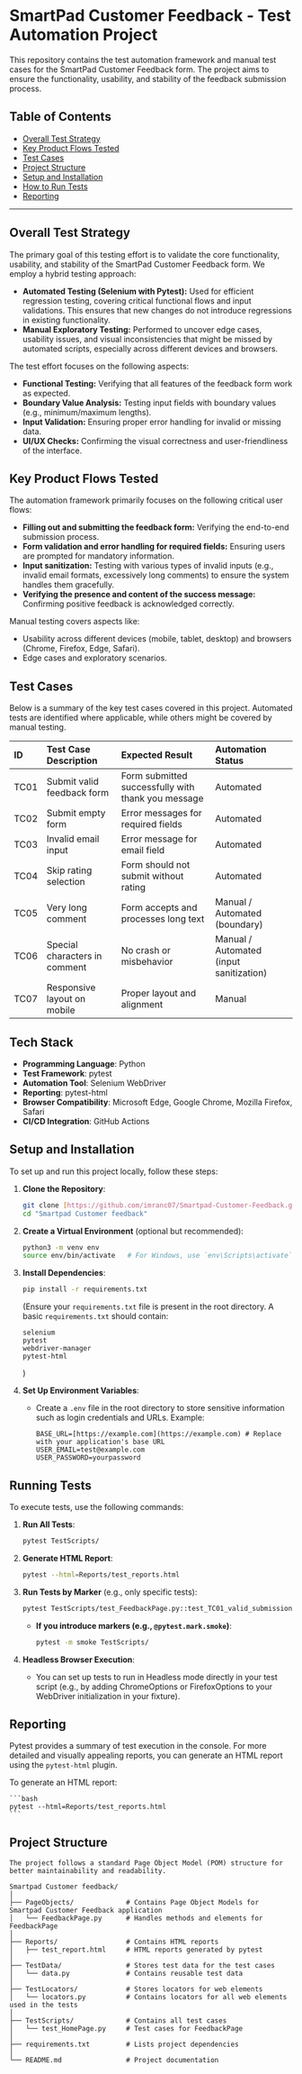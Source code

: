 # SmartPad Customer Feedback - Test Automation Project

This repository contains the test automation framework and manual test cases for the SmartPad Customer Feedback form. The project aims to ensure the functionality, usability, and stability of the feedback submission process.

## Table of Contents

- [Overall Test Strategy](#overall-test-strategy)
- [Key Product Flows Tested](#key-product-flows-tested)
- [Test Cases](#test-cases)
- [Project Structure](#project-structure)
- [Setup and Installation](#setup-and-installation)
- [How to Run Tests](#how-to-run-tests)
- [Reporting](#reporting)

---

## Overall Test Strategy

The primary goal of this testing effort is to validate the core functionality, usability, and stability of the SmartPad Customer Feedback form. We employ a hybrid testing approach:

* **Automated Testing (Selenium with Pytest):** Used for efficient regression testing, covering critical functional flows and input validations. This ensures that new changes do not introduce regressions in existing functionality.
* **Manual Exploratory Testing:** Performed to uncover edge cases, usability issues, and visual inconsistencies that might be missed by automated scripts, especially across different devices and browsers.

The test effort focuses on the following aspects:

* **Functional Testing:** Verifying that all features of the feedback form work as expected.
* **Boundary Value Analysis:** Testing input fields with boundary values (e.g., minimum/maximum lengths).
* **Input Validation:** Ensuring proper error handling for invalid or missing data.
* **UI/UX Checks:** Confirming the visual correctness and user-friendliness of the interface.

## Key Product Flows Tested

The automation framework primarily focuses on the following critical user flows:

* **Filling out and submitting the feedback form:** Verifying the end-to-end submission process.
* **Form validation and error handling for required fields:** Ensuring users are prompted for mandatory information.
* **Input sanitization:** Testing with various types of invalid inputs (e.g., invalid email formats, excessively long comments) to ensure the system handles them gracefully.
* **Verifying the presence and content of the success message:** Confirming positive feedback is acknowledged correctly.

Manual testing covers aspects like:

* Usability across different devices (mobile, tablet, desktop) and browsers (Chrome, Firefox, Edge, Safari).
* Edge cases and exploratory scenarios.

## Test Cases

Below is a summary of the key test cases covered in this project. Automated tests are identified where applicable, while others might be covered by manual testing.

| ID    | Test Case Description              | Expected Result                             | Automation Status |
| :---- | :--------------------------------- | :------------------------------------------ | :---------------- |
| TC01  | Submit valid feedback form         | Form submitted successfully with thank you message | Automated         |
| TC02  | Submit empty form                  | Error messages for required fields          | Automated         |
| TC03  | Invalid email input                | Error message for email field               | Automated         |
| TC04  | Skip rating selection              | Form should not submit without rating       | Automated         |
| TC05  | Very long comment                  | Form accepts and processes long text        | Manual / Automated (boundary) |
| TC06  | Special characters in comment      | No crash or misbehavior                     | Manual / Automated (input sanitization) |
| TC07  | Responsive layout on mobile        | Proper layout and alignment                 | Manual            |


## Tech Stack

* **Programming Language**: Python
* **Test Framework**: pytest 
* **Automation Tool**: Selenium WebDriver
* **Reporting**: pytest-html
* **Browser Compatibility**: Microsoft Edge, Google Chrome, Mozilla Firefox, Safari
* **CI/CD Integration**: GitHub Actions

## Setup and Installation

To set up and run this project locally, follow these steps:

1.  **Clone the Repository**:
    ```bash
    git clone [https://github.com/imranc07/Smartpad-Customer-Feedback.git](https://github.com/imranc07/Smartpad-Customer-Feedback.git) 
    cd "Smartpad Customer feedback"
    ```

2.  **Create a Virtual Environment** (optional but recommended):
    ```bash
    python3 -m venv env
    source env/bin/activate   # For Windows, use `env\Scripts\activate`
    ```

3.  **Install Dependencies**:
    ```bash
    pip install -r requirements.txt
    ```
    (Ensure your `requirements.txt` file is present in the root directory. A basic `requirements.txt` should contain:
    ```
    selenium
    pytest
    webdriver-manager
    pytest-html
    ```
    )

4.  **Set Up Environment Variables**:
    * Create a `.env` file in the root directory to store sensitive information such as login credentials and URLs. Example:
        ```
        BASE_URL=[https://example.com](https://example.com) # Replace with your application's base URL
        USER_EMAIL=test@example.com
        USER_PASSWORD=yourpassword
        ```

## Running Tests

To execute tests, use the following commands:

1.  **Run All Tests**:
    ```bash
    pytest TestScripts/
    ```

2.  **Generate HTML Report**:
    ```bash
    pytest --html=Reports/test_reports.html 
    ```

3.  **Run Tests by Marker** (e.g., only specific tests):
    
    ```bash
    pytest TestScripts/test_FeedbackPage.py::test_TC01_valid_submission
    ```
    * **If you introduce markers (e.g., `@pytest.mark.smoke`)**:
        ```bash
        pytest -m smoke TestScripts/
        ```
4.  **Headless Browser Execution**:
    * You can set up tests to run in Headless mode directly in your test script (e.g., by adding ChromeOptions or FirefoxOptions to your WebDriver initialization in your fixture).

## Reporting

Pytest provides a summary of test execution in the console. For more detailed and visually appealing reports, you can generate an HTML report using the `pytest-html` plugin.

To generate an HTML report:

    ```bash
    pytest --html=Reports/test_reports.html
    ```

## Project Structure

```
The project follows a standard Page Object Model (POM) structure for better maintainability and readability.

Smartpad Customer feedback/
│
├── PageObjects/             # Contains Page Object Models for Smartpad Customer Feedback application
│   └── FeedbackPage.py      # Handles methods and elements for FeedbackPage
│
├── Reports/                 # Contains HTML reports
│   ├── test_report.html     # HTML reports generated by pytest
│   
├── TestData/                # Stores test data for the test cases
│   └── data.py              # Contains reusable test data
│
├── TestLocators/            # Stores locators for web elements
│   └── locators.py          # Contains locators for all web elements used in the tests
│
├── TestScripts/             # Contains all test cases
│   └── test_HomePage.py     # Test cases for FeedbackPage
│
├── requirements.txt         # Lists project dependencies
│
└── README.md                # Project documentation
```
